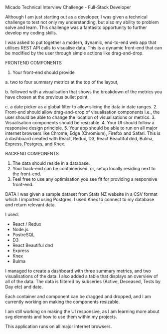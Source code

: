 Micado Technical Interview Challenge - Full-Stack Developer

Although I am just starting out as a developer, I was given a technical challenge to test not only my understanding, but also my ability to problem solve and learn. This challenge was a fantasitc opportunity to further develop my coding skills.

I was asked to put together a modern, dynamic, end-to-end web app that utilises REST API calls to visualise data. This is a dynamic front-end that can be modified by the user through simple actions like drag-and-drop.

FRONTEND COMPONENTS
1. Your front-end should provide

  a. two to four summary metrics at the top of the layout,
  
  b. followed with a visualisation that shows the breakdown of the metrics you
      have chosen at the previous bullet point,
     
  c. a date picker as a global filter to allow slicing the data in date ranges.
2. Front-end should allow drag-and-drop of visualisation components i.e., the user should be      able to change the location of visualisations or metrics.
3. Visualisation components should be resizable.
4. Your UI should follow a responsive design principle.
5. Your app should be able to run on all major internet browsers like Chrome, Edge
(Chromium), Firefox and Safari.
This is a dashboard created with React, Redux, D3, React Beautiful dnd, Bulma, Express, Postgres, and Knex.

BACKEND COMPONENTS
1. The data should reside in a database.
2. Your back-end can be containerised, or, setup locally residing next to the front-end.
3. Feel free to use any optimisation you see fit for providing a responsive front-end.

DATA
I was given a sample dataset from Stats NZ website in a CSV format which I imported using Postgres. I used Knex to connect to my database and return relevant data. 

I used:
 - React / Redux
 - Node.js
 - PostreSQL
 - D3
 - React Beautiful dnd
 - Express
 - Knex
 - Bulma

I managed to create a dashboard with three summary metrics, and two visualisations of the data. I also added a table that displays an overview of all of the data. The data is filtered by subseries (Active, Deceased, Tests by Day etc) and date. 

Each container and component can be dragged and dropped, and I am currently working on making the components resizable. 

I am still working on making the UI responsive, as I am learning more about svg elements and how to use them within my projects. 

This application runs on all major internet browsers. 

